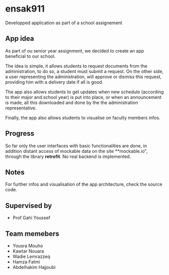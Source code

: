 # ensak911
Developped application as part of a school assignement

## App idea

As part of ou senior year assignment, we decided to create an app beneficial to our school.

The idea is simple, it allows students to request documents from the administration, to do so, a student must submit a request.
On the other side, a user representing the administration, will approve or dismiss this request, 
providing him with a delivery date if all is good.

The app also allows students to get updates when new schedule (according to their major and school year) is put into place, or when an announcement is made, 
all this downloaded and done by the the administration representative.

Finally, the app also allows students to visualise on faculty members infos.

## Progress
So far only the user interfaces with basic functionalities are done, in addition distant access of mockable data on the site
**mockable.io", through the library **retrofit**. No real backend is implemented.

## Notes
For further infos and visualisation of the app architecture, check the source code.

## Supervised by
- Prof Gahi Youssef
## Team memebers
- Yousra Mouho
- Kawtar Nouara
- Wadie Lemrazzeq
- Hamza Fatmi
- Abdelhakim Hajjoubi
